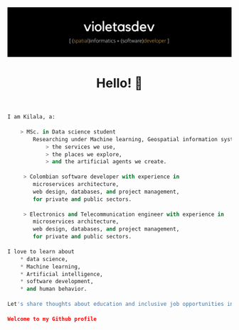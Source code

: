 <div align="center">
    <img src="https://raw.githubusercontent.com/violetasdev/violetasdev/main/violetasdev_banner.png" alt="violetasdev">
</div>

<h1 align='center'> Hello! 👋</h1> 

<br>

```python
I am Kilala, a:

    > MSc. in Data science student 
        Researching under Machine learning, Geospatial information systems and Visualization 
            > the services we use, 
            > the places we explore, 
            > and the artificial agents we create.
          
     > Colombian software developer with experience in 
        microservices architecture, 
        web design, databases, and project management, 
        for private and public sectors.
        
     > Electronics and Telecommunication engineer with experience in 
        microservices architecture, 
        web design, databases, and project management, 
        for private and public sectors.

I love to learn about 
    * data science, 
    * Machine learning, 
    * Artificial intelligence,
    * software development,
    * and human behavior. 

Let's share thoughts about education and inclusive job opportunities in tech!

Welcome to my Github profile
